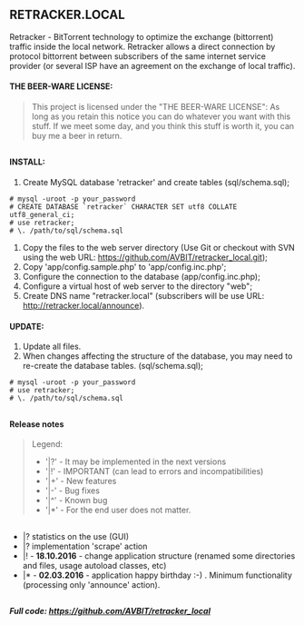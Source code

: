 ## RETRACKER.LOCAL
Retracker - BitTorrent technology to optimize the exchange (bittorrent) traffic inside the local network. 
Retracker allows a direct connection by protocol bittorrent between subscribers of the same internet service provider (or several ISP have an agreement on the exchange of local traffic).

#### THE BEER-WARE LICENSE:
> This project is licensed under the "THE BEER-WARE LICENSE":
> As long as you retain this notice you can do whatever you want with this stuff.
> If we meet some day, and you think this stuff is worth it, you can buy me a beer in return.

##
#### INSTALL:
1. Create MySQL database 'retracker' and create tables (sql/schema.sql);
```
# mysql -uroot -p your_password
# CREATE DATABASE `retracker` CHARACTER SET utf8 COLLATE utf8_general_ci;
# use retracker;
# \. /path/to/sql/schema.sql
```
1. Copy the files to the web server directory (Use Git or checkout with SVN using the web URL: https://github.com/AVBIT/retracker_local.git);
1. Copy 'app/config.sample.php' to 'app/config.inc.php';
1. Configure the connection to the database (app/config.inc.php); 
1. Configure a virtual host of web server to the directory "web"; 
1. Create DNS name "retracker.local" (subscribers will be use URL: http://retracker.local/announce).

#### UPDATE:
1. Update all files.
1. When changes affecting the structure of the database, you may need to re-create the database tables. (sql/schema.sql);
```
# mysql -uroot -p your_password
# use retracker;
# \. /path/to/sql/schema.sql
```


##
#### Release notes
>Legend:
>+ '|?' - It may be implemented in the next versions
>+ '|!' - IMPORTANT (can lead to errors and incompatibilities)
>+ '|+' - New features
>+ '|-' - Bug fixes
>+ '|^' - Known bug
>+ '|*' - For the end user does not matter.

## 
+ |? statistics on the use (GUI)
+ |? implementation 'scrape' action
+ |! - **18.10.2016** - change application structure (renamed some directories and files, usage autoload classes, etc)
+ |* - **02.03.2016** - application happy birthday :-) . 
Minimum functionality (processing only 'announce' action).

##
##### Full code: https://github.com/AVBIT/retracker_local